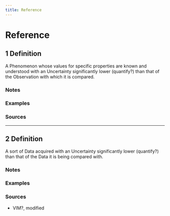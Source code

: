 ```yaml
---
title: Reference
---
```


# Reference

## 1 Definition

A Phenomenon whose values for specific properties are known and understood with an Uncertainty significantly lower (quantify?) than that of the Observation with which it is compared.

### Notes 

### Examples 

### Sources

___

## 2 Definition

A sort of Data acquired with an Uncertainty significantly lower (quantify?) than that of the Data it is being compared with.

### Notes 

### Examples 

### Sources
- VIM?, modified
